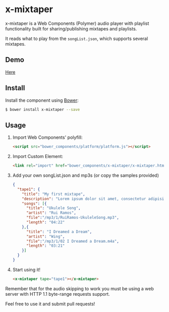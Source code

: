 x-mixtaper
==========

x-mixtaper is a Web Components (Polymer) audio player with playlist functionality built for sharing/publishing mixtapes and playlists.

It reads what to play from the `songList.json`, which supports several mixtapes.

## Demo
[Here](http://mix.ruiramos.com/)

## Install
Install the component using [Bower](http://bower.io/):

```sh
$ bower install x-mixtaper --save
```

## Usage
1. Import Web Components' polyfill:

    ```html
    <script src="bower_components/platform/platform.js"></script>
    ```

2. Import Custom Element:

    ```html
    <link rel="import" href="bower_components/x-mixtaper/x-mixtaper.html">
    ```

3. Add your own songList.json and mp3s (or copy the samples provided)

    ```json
    {
      "tape1": {
        "title": "My first mixtape",
        "description": "Lorem ipsum dolor sit amet, consectetur adipisicing elit, sed do eiusmod tempor incididunt ut labore et dolore magna aliqua.",
        "songs": [{
          "title": "Ukulele Song",
          "artist": "Rui Ramos",
          "file":"/mp3/1/RuiRamos-UkuleleSong.mp3",
          "length": "04:22"
        },{
          "title": "I Dreamed a Dream",
          "artist": "Wing",
          "file":"/mp3/1/02 I Dreamed a Dream.m4a",
          "length": "03:21"
        }]
      }
    }
    ```


4. Start using it!

    ```html
    <x-mixtaper tape="tape1"></x-mixtaper>
    ```

Remember that for the audio skipping to work you must be using a web server with HTTP 1.1 byte-range requests support.

Feel free to use it and submit pull requests!
